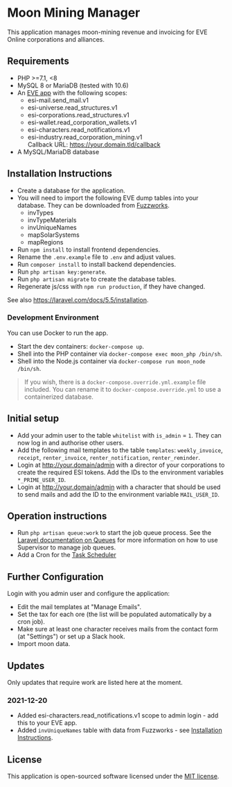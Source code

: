 # Moon Mining Manager

This application manages moon-mining revenue and invoicing for EVE Online corporations and alliances.

## Requirements

* PHP >=7.1, <8
* MySQL 8 or MariaDB (tested with 10.6)
* An [EVE app](https://developers.eveonline.com) with the following scopes:
  - esi-mail.send_mail.v1
  - esi-universe.read_structures.v1
  - esi-corporations.read_structures.v1
  - esi-wallet.read_corporation_wallets.v1
  - esi-characters.read_notifications.v1
  - esi-industry.read_corporation_mining.v1  
    Callback URL: https://your.domain.tld/callback
* A MySQL/MariaDB database

## Installation Instructions

* Create a database for the application.
* You will need to import the following EVE dump tables into your database. They can be downloaded from
  [Fuzzworks](https://www.fuzzwork.co.uk/dump/latest/).
  * invTypes
  * invTypeMaterials
  * invUniqueNames
  * mapSolarSystems
  * mapRegions
* Run `npm install` to install frontend dependencies.
* Rename the `.env.example` file to `.env` and adjust values.
* Run `composer install` to install backend dependencies.
* Run `php artisan key:generate`.
* Run `php artisan migrate` to create the database tables.
* Regenerate js/css with `npm run production`, if they have changed.

See also https://laravel.com/docs/5.5/installation.

### Development Environment

You can use Docker to run the app.

* Start the dev containers: `docker-compose up`.
* Shell into the PHP container via `docker-compose exec moon_php /bin/sh`.
* Shell into the Node.js container via `docker-compose run moon_node /bin/sh`.

> If you wish, there is a `docker-compose.override.yml.example` file included. You can rename it to
> `docker-compose.override.yml` to use a containerized database.

## Initial setup

- Add your admin user to the table `whitelist` with `is_admin` = `1`. They can now log in and authorise other users.
- Add the following mail templates to the table `templates`: `weekly_invoice`, `receipt`, `renter_invoice`,
  `renter_notification`, `renter_reminder`.
- Login at http://your.domain/admin with a director of your corporations to create the required ESI tokens. Add the
  IDs to the environment variables `*_PRIME_USER_ID`.
- Login at http://your.domain/admin with a character that should be used to send mails and add the ID to the
  environment variable `MAIL_USER_ID`.

## Operation instructions

* Run `php artisan queue:work` to start the job queue process. See the
  [Laravel documentation on Queues](https://laravel.com/docs/5.5/queues) for more information on how to use
  Supervisor to manage job queues.
* Add a Cron for the [Task Scheduler](https://laravel.com/docs/5.5/scheduling)

## Further Configuration

Login with you admin user and configure the application:

- Edit the mail templates at "Manage Emails".
- Set the tax for each ore (the list will be populated automatically by a cron job).
- Make sure at least one character receives mails from the contact form (at "Settings") or set up a Slack hook.
- Import moon data.

## Updates

Only updates that require work are listed here at the moment.

### 2021-12-20

- Added esi-characters.read_notifications.v1 scope to admin login - add this to your EVE app.
- Added `invUniqueNames` table with data from Fuzzworks - see [Installation Instructions](#installation-instructions).

## License

This application is open-sourced software licensed under the [MIT license](http://opensource.org/licenses/MIT).
